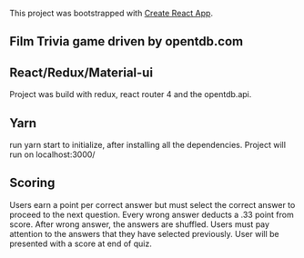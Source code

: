 This project was bootstrapped with [Create React App](https://github.com/facebookincubator/create-react-app).

## Film Trivia game driven by opentdb.com 

## React/Redux/Material-ui

Project was build with redux, react router 4 and the opentdb.api. 


## Yarn 

run yarn start to initialize, after installing all the dependencies. Project will run on localhost:3000/  


## Scoring 

Users earn a point per correct answer but must select the correct answer to proceed to the next question. Every wrong answer deducts a .33 point from score. After wrong answer, the answers are shuffled. Users must pay attention to the answers that they have selected previously. User will be presented with a score at end of quiz. 
